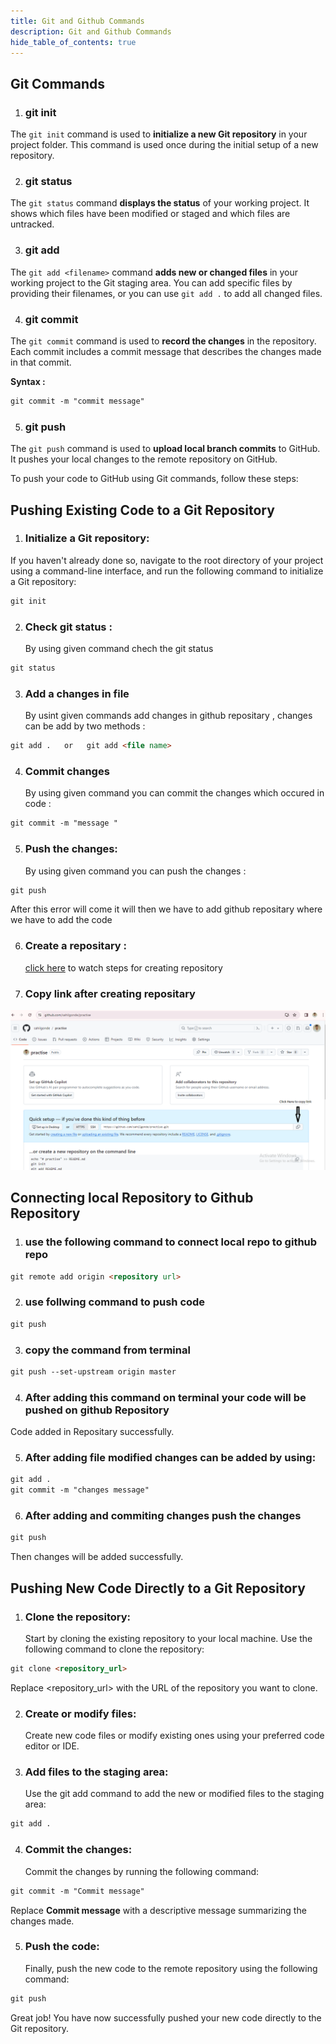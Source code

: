 ```yaml
---
title: Git and Github Commands
description: Git and Github Commands
hide_table_of_contents: true
---
```


## Git Commands

1. ### git init

The `git init` command is used to **initialize a new Git repository** in your project folder. This command is used once during the initial setup of a new repository.

2. ### git status

The `git status` command **displays the status** of your working project. It shows which files have been modified or staged and which files are untracked.

3.  ### git add

The `git add <filename>` command **adds new or changed files** in your working project to the Git staging area. You can add specific files by providing their filenames, or you can use `git add .` to add all changed files.

4. ### git commit

The `git commit` command is used to **record the changes** in the repository. Each commit includes a commit message that describes the changes made in that commit.

**Syntax :**

```html
git commit -m "commit message"
```

5. ### git push

The `git push` command is used to **upload local branch commits** to GitHub. It pushes your local changes to the remote repository on GitHub.

To push your code to GitHub using Git commands, follow these steps:

## Pushing Existing Code to a Git Repository

1. ### Initialize a Git repository:

If you haven't already done so, navigate to the root directory of your project using a command-line interface, and run the following command to initialize a Git repository:

```html
git init
```

2. ### Check git status :

   By using given command chech the git status 

```html
git status
```

3. ### Add a changes in file 
   By usint given commands add changes in github repositary , changes can be add by two methods :

```html
git add .   or   git add <file name>
```

4. ### Commit changes 
   By using given command you can commit  the changes which occured in code  :

```html
git commit -m "message "
```

5. ### Push the changes:
   By using given command you can push the changes :

```html
git push
```
After this error will come it will then we have to add github repositary where we have to add the code

6. ### Create a repositary :
   [click here](http://localhost:3000/docs/github/how-to-create-repository/)
   to watch steps for creating repository

7. ### Copy link after creating repositary

![link img](./s1.png)


## Connecting local Repository to Github Repository

1. ### use the following command to connect local repo to github repo

```html
git remote add origin <repository url>
```
2. ### use follwing command to push code

```html
git push
```
3. ### copy the command from terminal

```html
git push --set-upstream origin master
```
4. ### After adding this command on terminal your code will be pushed on github Repository

 Code added in Repositary  successfully.

5. ### After adding file modified changes can be added by using:

```html
git add .
git commit -m "changes message"
```
6. ### After adding and commiting changes push the changes

```html
git push
``` 
Then changes will be added successfully.



## Pushing New Code Directly to a Git Repository

1. ### Clone the repository:
   Start by cloning the existing repository to your local machine. Use the following command to clone the repository:

```html
git clone <repository_url>
```

Replace <repository_url> with the URL of the repository you want to clone.

2. ### Create or modify files:

   Create new code files or modify existing ones using your preferred code editor or IDE.

3. ### Add files to the staging area:
   Use the git add command to add the new or modified files to the staging area:

```html
git add .
```

4. ### Commit the changes:
   Commit the changes by running the following command:

```html
git commit -m "Commit message"
```

Replace **Commit message** with a descriptive message summarizing the changes made.

5. ### Push the code:
   Finally, push the new code to the remote repository using the following command:

```html
git push
```

Great job! You have now successfully pushed your new code directly to the Git repository.
